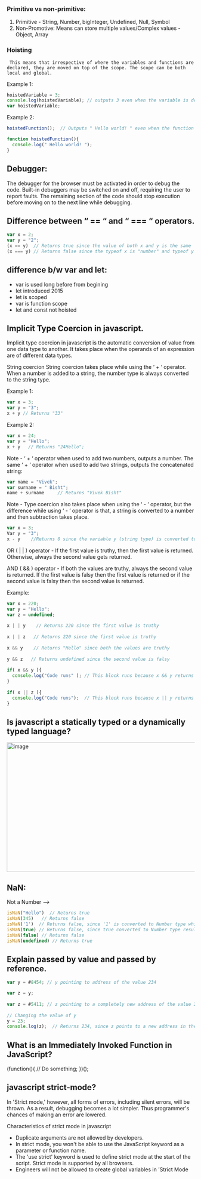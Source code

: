 ### Primitive vs non-primitive:

1. Primitive - String, Number, bigInteger, Undefined, Null, Symbol
2. Non-Promotive: Means can store multiple values/Complex values - Object, Array

### Hoisting

     This means that irrespective of where the variables and functions are declared, they are moved on top of the scope. The scope can be both local and global.

Example 1:
```javascript
hoistedVariable = 3;
console.log(hoistedVariable); // outputs 3 even when the variable is declared after it is initialized	
var hoistedVariable;
```
Example 2:
```javascript
hoistedFunction();  // Outputs " Hello world! " even when the function is declared after calling

function hoistedFunction(){ 
  console.log(" Hello world! ");
}
```

## Debugger:
The debugger for the browser must be activated in order to debug the code. 
Built-in debuggers may be switched on and off, requiring the user to report faults. 
The remaining section of the code should stop execution before moving on to the next line while debugging.

## Difference between “ == “ and “ === “ operators.

```javascript
var x = 2;
var y = "2";
(x == y)  // Returns true since the value of both x and y is the same
(x === y) // Returns false since the typeof x is "number" and typeof y is "string"
```

## difference b/w var and let:
- var is used long before from begining
- let introduced 2015
- let is scoped
- var is function scope
- let and const not hoisted

## Implicit Type Coercion in javascript.
Implicit type coercion in javascript is the automatic conversion of value from one data type to another. It takes place when the operands of an expression are of different data types.

String coercion
String coercion takes place while using the ‘ + ‘ operator. When a number is added to a string, the number type is always converted to the string type.

Example 1:
```javascript
var x = 3;
var y = "3";
x + y // Returns "33"
```
Example 2:
```javascript
var x = 24;
var y = "Hello";
x + y   // Returns "24Hello";
```
Note - ‘ + ‘ operator when used to add two numbers, outputs a number. The same ‘ + ‘ operator when used to add two strings, outputs the concatenated string:
```javascript
var name = "Vivek";
var surname = " Bisht";
name + surname     // Returns "Vivek Bisht"
```
Note - Type coercion also takes place when using the ‘ - ‘ operator, but the difference while using ‘ - ‘ operator is that, a string is converted to a number and then subtraction takes place.
```javascript
var x = 3;
Var y = "3";
x - y    //Returns 0 since the variable y (string type) is converted to a number type
```

OR ( | | ) operator - If the first value is truthy, then the first value is returned. Otherwise, always the second value gets returned.

AND ( && ) operator - If both the values are truthy, always the second value is returned. If the first value is falsy then the first value is returned or if the second value is falsy then the second value is returned.

Example:
```javascript
var x = 220;
var y = "Hello";
var z = undefined;
        
x | | y    // Returns 220 since the first value is truthy
        
x | | z   // Returns 220 since the first value is truthy
        
x && y    // Returns "Hello" since both the values are truthy
        
y && z   // Returns undefined since the second value is falsy
        
if( x && y ){ 
  console.log("Code runs" ); // This block runs because x && y returns "Hello" (Truthy)
}   
        
if( x || z ){
  console.log("Code runs");  // This block runs because x || y returns 220(Truthy)
}

```

## Is javascript a statically typed or a dynamically typed language?
<img width="665" height="347" alt="image" src="https://github.com/user-attachments/assets/4881a1ed-7e45-4e26-a0d4-1b9810ecda26" />

## NaN:
Not a Number -->
```javascript
isNaN("Hello")  // Returns true
isNaN(345)   // Returns false
isNaN('1')  // Returns false, since '1' is converted to Number type which results in 0 ( a number) 
isNaN(true) // Returns false, since true converted to Number type results in 1 ( a number)
isNaN(false) // Returns false
isNaN(undefined) // Returns true
```

## Explain passed by value and passed by reference.
```javascript
var y = #8454; // y pointing to address of the value 234

var z = y; 
     
var z = #5411; // z pointing to a completely new address of the value 234
     
// Changing the value of y
y = 23;
console.log(z);  // Returns 234, since z points to a new address in the memory so changes in y will not effect z
```
## What is an Immediately Invoked Function in JavaScript?
(function(){ 
  // Do something;
})();

## javascript strict-mode?

In 'Strict mode,' however, all forms of errors, including silent errors, will be thrown. As a result, debugging becomes a lot simpler.  Thus programmer's chances of making an error are lowered.

Characteristics of strict mode in javascript

- Duplicate arguments are not allowed by developers.
- In strict mode, you won't be able to use the JavaScript keyword as a parameter or function name.
- The 'use strict' keyword is used to define strict mode at the start of the script. Strict mode is supported by all browsers.
- Engineers will not be allowed to create global variables in 'Strict Mode

## 
